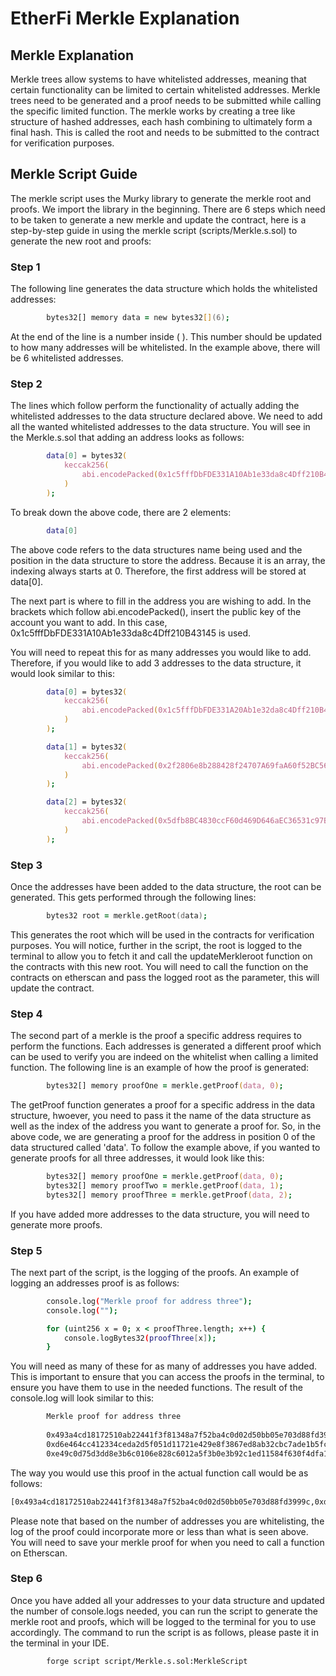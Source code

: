 # EtherFi Merkle Explanation

## Merkle Explanation

Merkle trees allow systems to have whitelisted addresses, meaning that certain functionality can be limited to certain whitelisted addresses. Merkle trees need to be generated and a proof needs to be submitted while calling the specific limited function. The merkle works by creating a tree like structure of hashed addresses, each hash combining to ultimately form a final hash. This is called the root and needs to be submitted to the contract for verification purposes. 

## Merkle Script Guide

The merkle script uses the Murky library to generate the merkle root and proofs. We import the library in the beginning. There are 6 steps which need to be taken to generate a new merkle and update the contract, here is a step-by-step guide in using the merkle script (scripts/Merkle.s.sol) to generate the new root and proofs:

### Step 1

The following line generates the data structure which holds the whitelisted addresses:

```zsh
        bytes32[] memory data = new bytes32[](6);
```

At the end of the line is a number inside ( ). This number should be updated to how many addresses will be whitelisted. In the example above, there will be 6 whitelisted addresses.

### Step 2

The lines which follow perform the functionality of actually adding the whitelisted addresses to the data structure declared above. We need to add all the wanted whitelisted addresses to the data structure. You will see in the Merkle.s.sol that adding an address looks as follows:

```zsh
        data[0] = bytes32(
            keccak256(
                abi.encodePacked(0x1c5fffDbFDE331A10Ab1e33da8c4Dff210B43145)
            )
        );
```

To break down the above code, there are 2 elements: 

```zsh
        data[0]
```

The above code refers to the data structures name being used and the position in the data structure to store the address. Because it is an array, the indexing always starts at 0. Therefore, the first address will be stored at data[0].

The next part is where to fill in the address you are wishing to add. In the brackets which follow abi.encodePacked(), insert the public key of the account you want to add. In this case, 0x1c5fffDbFDE331A10Ab1e33da8c4Dff210B43145 is used.

You will need to repeat this for as many addresses you would like to add. Therefore, if you would like to add 3 addresses to the data structure, it would look similar to this:

```zsh
        data[0] = bytes32(
            keccak256(
                abi.encodePacked(0x1c5fffDbFDE331A20Ab1e32da8c4Dff210B43145)
            )
        );

        data[1] = bytes32(
            keccak256(
                abi.encodePacked(0x2f2806e8b288428f24707A69faA60f52BC565c17)
            )
        );

        data[2] = bytes32(
            keccak256(
                abi.encodePacked(0x5dfb8BC4830ccF60d469D646aEC36531c97B96b5)
            )
        );
```

### Step 3

Once the addresses have been added to the data structure, the root can be generated. This gets performed through the following lines:

```zsh
        bytes32 root = merkle.getRoot(data);
```

This generates the root which will be used in the contracts for verification purposes. You will notice, further in the script, the root is logged to the terminal to allow you to fetch it and call the updateMerkleroot function on the contracts with this new root. You will need to call the function on the contracts on etherscan and pass the logged root as the parameter, this will update the contract.

### Step 4

The second part of a merkle is the proof a specific address requires to perform the functions. Each addresses is generated a different proof which can be used to verify you are indeed on the whitelist when calling a limited function. The following line is an example of how the proof is generated:

```zsh
        bytes32[] memory proofOne = merkle.getProof(data, 0);
```

The getProof function generates a proof for a specific address in the data structure, hwoever, you need to pass it the name of the data structure as well as the index of the address you want to generate a proof for. So, in the above code, we are generating a proof for the address in position 0 of the data structured called 'data'. To follow the example above, if you wanted to generate proofs for all three addresses, it would look like this:

```zsh
        bytes32[] memory proofOne = merkle.getProof(data, 0);
        bytes32[] memory proofTwo = merkle.getProof(data, 1);
        bytes32[] memory proofThree = merkle.getProof(data, 2);
```

If you have added more addresses to the data structure, you will need to generate more proofs.

### Step 5

The next part of the script, is the logging of the proofs. An example of logging an addresses proof is as follows:

```zsh
        console.log("Merkle proof for address three");
        console.log("");

        for (uint256 x = 0; x < proofThree.length; x++) {
            console.logBytes32(proofThree[x]);
        }
```

You will need as many of these for as many of addresses you have added. This is important to ensure that you can access the proofs in the terminal, to ensure you have them to use in the needed functions. The result of the console.log will look similar to this:

```zsh
        Merkle proof for address three
  
        0x493a4cd18172510ab22441f3f81348a7f52ba4c0d02d50bb05e703d88fd3999c
        0xd6e464cc412334ceda2d5f051d11721e429e8f3867ed8ab32cbc7ade1b5fc5d1
        0xe49c0d75d3dd8e3b6c0106e828c6012a5f3b0e3b92c1ed11584f630f4dfa1fee
```

The way you would use this proof in the actual function call would be as follows:

```zsh
[0x493a4cd18172510ab22441f3f81348a7f52ba4c0d02d50bb05e703d88fd3999c,0xd6e464cc412334ceda2d5f051d11721e429e8f3867ed8ab32cbc7ade1b5fc5d1,0xe49c0d75d3dd8e3b6c0106e828c6012a5f3b0e3b92c1ed11584f630f4dfa1fee]
```

Please note that based on the number of addresses you are whitelisting, the log of the proof could incorporate more or less than what is seen above. You will need to save your merkle proof for when you need to call a function on Etherscan.

### Step 6

Once you have added all your addresses to your data structure and updated the number of console.logs needed, you can run the script to generate the merkle root and proofs, which will be logged to the terminal for you to use accordingly. The command to run the script is as follows, please paste it in the terminal in your IDE.

```zsh
        forge script script/Merkle.s.sol:MerkleScript
```